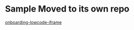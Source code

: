 # Sample Moved to its own repo
[onboarding-lowcode-iframe](https://github.com/Incode-Technologies-Example-Repos/onboarding-lowcode-iframe)